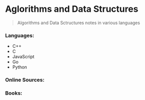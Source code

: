 # Aglorithms and Data Structures

> Algorithms and Data Sctructures notes in various languages

### Languages:
- C++
- C
- JavaScript
- Go
- Python

### Online Sources: 

### Books:



